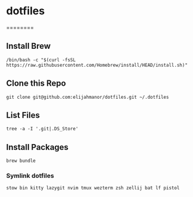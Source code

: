 # dotfiles

========

## Install Brew

```
/bin/bash -c "$(curl -fsSL https://raw.githubusercontent.com/Homebrew/install/HEAD/install.sh)"
```

## Clone this Repo

```
git clone git@github.com:elijahmanor/dotfiles.git ~/.dotfiles
```

## List Files

```
tree -a -I '.git|.DS_Store'
```

## Install Packages

```
brew bundle
```

### Symlink dotfiles

```
stow bin kitty lazygit nvim tmux wezterm zsh zellij bat lf pistol
```
